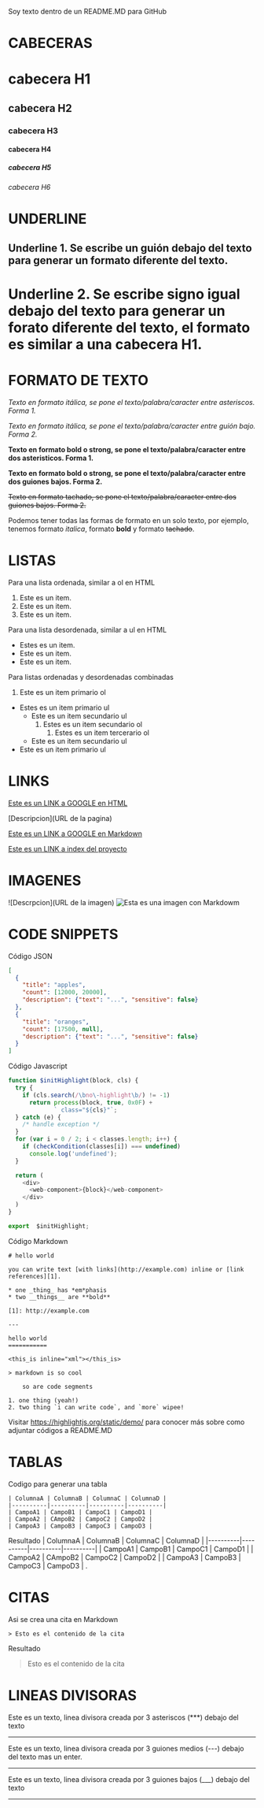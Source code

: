Soy texto dentro de un README.MD para GitHub
# CABECERAS
# cabecera H1 
## cabecera H2
### cabecera H3
#### cabecera H4
##### cabecera H5
###### cabecera H6

# UNDERLINE
Underline 1. Se escribe un guión debajo del texto para generar un formato diferente del texto. 
-

Underline 2. Se escribe signo igual debajo del texto para generar un forato diferente del texto, el formato es similar a una cabecera H1.
=

# FORMATO DE TEXTO
*Texto en formato itálica, se pone el texto/palabra/caracter entre asteriscos. Forma 1.*

_Texto en formato itálica, se pone el texto/palabra/caracter entre guión bajo. Forma 2._

**Texto en formato bold o strong, se pone el texto/palabra/caracter entre dos asteristicos. Forma 1.**

__Texto en formato bold o strong, se pone el texto/palabra/caracter entre dos guiones bajos. Forma 2.__

~~Texto en formato tachado, se pone el texto/palabra/caracter entre dos guiones bajos. Forma 2.~~

Podemos tener todas las formas de formato en un solo texto, por ejemplo, tenemos formato *italica*, formato **bold** y formato ~~tachado~~.

# LISTAS
Para una lista ordenada, similar a ol en HTML
1. Este es un item.
2. Este es un item.
3. Este es un item.

Para una lista desordenada,  similar a ul en HTML
- Estes es un item.
- Este es un item.
- Este es un item. 

Para listas ordenadas y desordenadas combinadas
1. Este es un item primario ol
- Estes es un item primario ul
    - Este es un item secundario ul
        1. Estes es un item secundario ol
            1. Estes es un item tercerario ol
    - Este es un item secundario ul
- Este es un item primario ul

# LINKS
 
<a href="https://www.google.com.mx/">Este es un LINK a GOOGLE en HTML</a>

[Descripcion](URL de la pagina)

[Este es un LINK a GOOGLE en Markdown ](https://www.google.com.mx/)

[Este es un LINK a index del proyecto](index.html)


# IMAGENES
![Descrpcion](URL de la imagen)
![Esta es una imagen con Markdowm](https://image.flaticon.com/icons/png/512/25/25231.png)

# CODE SNIPPETS
Código JSON
``` JSON
[
  {
    "title": "apples",
    "count": [12000, 20000],
    "description": {"text": "...", "sensitive": false}
  },
  {
    "title": "oranges",
    "count": [17500, null],
    "description": {"text": "...", "sensitive": false}
  }
]
```  
Código Javascript
```Javascript
function $initHighlight(block, cls) {
  try {
    if (cls.search(/\bno\-highlight\b/) != -1)
      return process(block, true, 0x0F) +
             ` class="${cls}"`;
  } catch (e) {
    /* handle exception */
  }
  for (var i = 0 / 2; i < classes.length; i++) {
    if (checkCondition(classes[i]) === undefined)
      console.log('undefined');
  }

  return (
    <div>
      <web-component>{block}</web-component>
    </div>
  )
}

export  $initHighlight;
```
Código Markdown
```Markdowm
# hello world

you can write text [with links](http://example.com) inline or [link references][1].

* one _thing_ has *em*phasis
* two __things__ are **bold**

[1]: http://example.com

---

hello world
===========

<this_is inline="xml"></this_is>

> markdown is so cool

    so are code segments

1. one thing (yeah!)
2. two thing `i can write code`, and `more` wipee!
```
Visitar https://highlightjs.org/static/demo/ para conocer más sobre como adjuntar códigos a README.MD

# TABLAS
Codigo para generar una tabla
```
| ColumnaA | ColumnaB | ColumnaC | ColumnaD |
|----------|----------|----------|----------|
| CampoA1 | CampoB1 | CampoC1 | CampoD1 |
| CampoA2 | CAmpoB2 | CampoC2 | CampoD2 |
| CampoA3 | CampoB3 | CampoC3 | CampoD3 |
```
Resultado
| ColumnaA | ColumnaB | ColumnaC | ColumnaD |
|----------|----------|----------|----------|
| CampoA1 | CampoB1 | CampoC1 | CampoD1 |
| CampoA2 | CAmpoB2 | CampoC2 | CampoD2 |
| CampoA3 | CampoB3 | CampoC3 | CampoD3 |
.

# CITAS
Asi se crea una cita en Markdown
```
> Esto es el contenido de la cita
```
Resultado
> Esto es el contenido de la cita

# LINEAS DIVISORAS
Este es un texto, linea divisora creada por 3 asteriscos (***) debajo del texto
***
Este es un texto, linea divisora creada por 3 guiones medios (---) debajo del texto mas un enter. 

---
Este es un texto, linea divisora creada por 3 guiones bajos (___) debajo del texto
___ 



